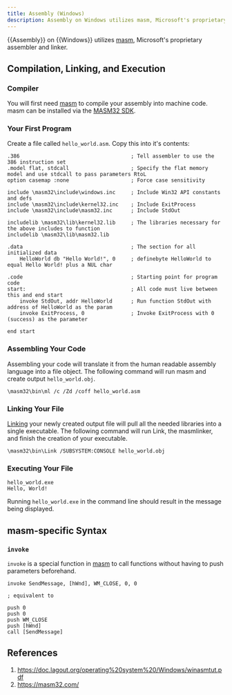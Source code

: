 ```yaml
---
title: Assembly (Windows)
description: Assembly on Windows utilizes masm, Microsoft's proprietary assembler and linker.
---
```


{{Assembly}} on {{Windows}} utilizes [masm][], Microsoft's proprietary assembler and linker.

## Compilation, Linking, and Execution

### Compiler

You will first need [masm][] to compile your assembly into machine code. masm can be installed via the [MASM32 SDK][].

### Your First Program

Create a file called `hello_world.asm`. Copy this into it's contents:

```assembly
.386									; Tell assembler to use the 386 instruction set
.model flat, stdcall  					; Specify the flat memory model and use stdcall to pass parameters RtoL
option casemap :none					; Force case sensitivity

include \masm32\include\windows.inc  	; Include Win32 API constants and defs
include \masm32\include\kernel32.inc 	; Include ExitProcess
include \masm32\include\masm32.inc 		; Include StdOut

includelib \masm32\lib\kernel32.lib 	; The libraries necessary for the above includes to function
includelib \masm32\lib\masm32.lib

.data   								; The section for all initialized data
	HelloWorld db "Hello World!", 0  	; definebyte HelloWorld to equal Hello World! plus a NUL char

.code  									; Starting point for program code
start:   								; All code must live between this and end start
	invoke StdOut, addr HelloWorld  	; Run function StdOut with address of HelloWorld as the param 
	invoke ExitProcess, 0 				; Invoke ExitProcess with 0 (success) as the parameter

end start 
```

### Assembling Your Code

Assembling your code will translate it from the human readable assembly language into a file object. The following command will run masm and create output `hello_world.obj`.

```shell
\masm32\bin\ml /c /Zd /coff hello_world.asm
```

### Linking Your File

[Linking](https://en.wikipedia.org/wiki/Linker_%28computing%29) your newly created output file will pull all the needed libraries into a single executable. The following command will run Link, the masmlinker, and finish the creation of your executable.

```shell
\masm32\bin\Link /SUBSYSTEM:CONSOLE hello_world.obj
```

### Executing Your File

```shell
hello_world.exe
Hello, World!
```

Running `hello_world.exe`  in the command line should result in the message being displayed.

## masm-specific Syntax

### `invoke`

`invoke` is a special function in [masm][] to call functions without having to push parameters beforehand.

```masm
invoke SendMessage, [hWnd], WM_CLOSE, 0, 0

; equivalent to

push 0
push 0
push WM_CLOSE
push [hWnd]
call [SendMessage]
```

## References

1. https://doc.lagout.org/operating%20system%20/Windows/winasmtut.pdf
2. https://masm32.com/ 

[MASM32 SDK]: https://www.masm32.com/install.htm
[masm]: https://masm32.com/
